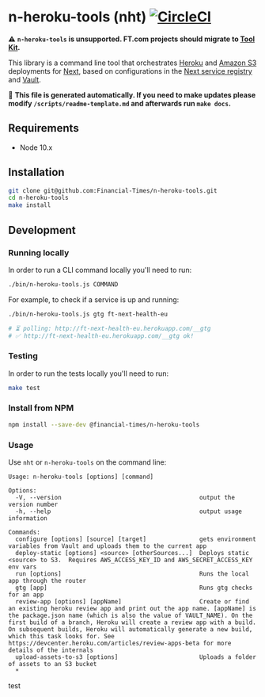 # n-heroku-tools (nht) [![CircleCI](https://circleci.com/gh/Financial-Times/n-heroku-tools.svg?style=svg&circle-token=33bcf2eb98fe2e875cc66de93d7e4a50369c952d)](https://circleci.com/gh/Financial-Times/n-heroku-tools)

⚠️ **`n-heroku-tools` is unsupported. FT.com projects should migrate to [Tool Kit](https://github.com/financial-times/dotcom-tool-kit).**

This library is a command line tool that orchestrates [Heroku](https://www.heroku.com/) and [Amazon S3](https://aws.amazon.com/s3/) deployments for [Next](https://github.com/Financial-Times/next/wiki), based on configurations in the [Next service registry](https://next-registry.ft.com/v2/) and [Vault](https://www.vaultproject.io/).

🤖 **This file is generated automatically. If you need to make updates please modify `/scripts/readme-template.md` and afterwards run `make docs`.**

## Requirements

* Node 10.x


## Installation

```sh
git clone git@github.com:Financial-Times/n-heroku-tools.git
cd n-heroku-tools
make install
```


## Development

### Running locally

In order to run a CLI command locally you'll need to run:

```sh
./bin/n-heroku-tools.js COMMAND
```

For example, to check if a service is up and running:

```sh
./bin/n-heroku-tools.js gtg ft-next-health-eu

# ⏳ polling: http://ft-next-health-eu.herokuapp.com/__gtg
# ✅ http://ft-next-health-eu.herokuapp.com/__gtg ok!
```

### Testing

In order to run the tests locally you'll need to run:

```sh
make test
```

### Install from NPM

```sh
npm install --save-dev @financial-times/n-heroku-tools
```

### Usage

Use `nht` or `n-heroku-tools` on the command line:

```
Usage: n-heroku-tools [options] [command]

Options:
  -V, --version                                       output the version number
  -h, --help                                          output usage information

Commands:
  configure [options] [source] [target]               gets environment variables from Vault and uploads them to the current app
  deploy-static [options] <source> [otherSources...]  Deploys static <source> to S3.  Requires AWS_ACCESS_KEY_ID and AWS_SECRET_ACCESS_KEY env vars
  run [options]                                       Runs the local app through the router
  gtg [app]                                           Runs gtg checks for an app
  review-app [options] [appName]                      Create or find an existing heroku review app and print out the app name. [appName] is the package.json name (which is also the value of VAULT_NAME). On the first build of a branch, Heroku will create a review app with a build. On subsequent builds, Heroku will automatically generate a new build, which this task looks for. See https://devcenter.heroku.com/articles/review-apps-beta for more details of the internals
  upload-assets-to-s3 [options]                       Uploads a folder of assets to an S3 bucket
  *
```
test
